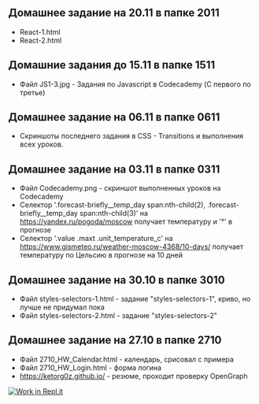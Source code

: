 ## Домашнее задание на 20.11 в папке 2011
* React-1.html
* React-2.html
## Домашние задания до 15.11 в папке 1511
* Файл JS1-3.jpg - Задания по Javascript в Codecademy (С первого по третье)
## Домашнее задание на 06.11 в папке 0611
* Скриншоты последнего задания в CSS - Transitions и выполнения всех уроков.
## Домашнее задание на 03.11 в папке 0311
* Файл Codecademy.png - скриншот выполненных уроков на Codecademy
* Селектор '.forecast-briefly__temp_day span:nth-child(2), .forecast-briefly__temp_day span:nth-child(3)' на https://yandex.ru/pogoda/moscow получает температуру и '°' в прогнозе
* Селектор '.value  .maxt  .unit_temperature_c' на https://www.gismeteo.ru/weather-moscow-4368/10-days/ получает температуру по Цельсию в прогнозе на 10 дней
## Домашнее задание на 30.10 в папке 3010
* Файл styles-selectors-1.html - задание "styles-selectors-1", криво, но лучше не придумал пока
* Файл styles-selectors-2.html - задание "styles-selectors-2"
## Домашнее задание на 27.10 в папке 2710
* Файл 2710_HW_Calendar.html - календарь, срисовал с примера
* Файл 2710_HW_Login.html - форма логина
* https://ketorg0z.github.io/ - резюме, проходит проверку OpenGraph

[![Work in Repl.it](https://classroom.github.com/assets/work-in-replit-14baed9a392b3a25080506f3b7b6d57f295ec2978f6f33ec97e36a161684cbe9.svg)](https://classroom.github.com/online_ide?assignment_repo_id=3502220&assignment_repo_type=AssignmentRepo)
